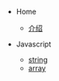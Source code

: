   * Home
    * [介绍](/README.md)

  * Javascript
    * [string](/pages/javascript/string)
    * [array](/pages/javascript/array)